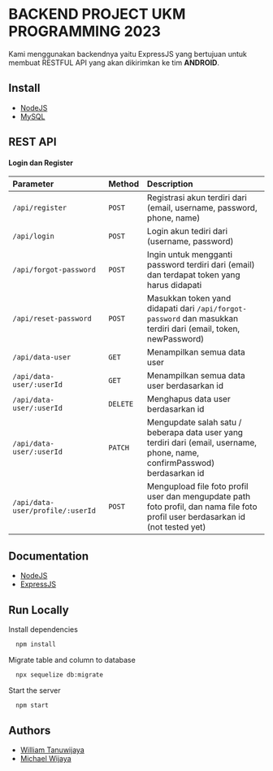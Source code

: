 
# BACKEND PROJECT UKM PROGRAMMING 2023

Kami menggunakan backendnya yaitu ExpressJS yang bertujuan untuk membuat RESTFUL API yang akan dikirimkan ke tim **ANDROID**.

## Install
- [NodeJS](https://nodejs.org/en)
- [MySQL](https://www.mysql.com/)



## REST API

#### Login dan Register

| Parameter | Method     | Description                |
| :-------- | :------- | :------------------------- |
| `/api/register` | `POST` | Registrasi akun terdiri dari (email, username, password, phone, name) |
| `/api/login` | `POST` | Login akun tediri dari (username, password)|
| `/api/forgot-password` | `POST` | Ingin untuk mengganti password terdiri dari (email) dan terdapat token yang harus didapati |
| `/api/reset-password` | `POST` | Masukkan token yand didapati dari `/api/forgot-password` dan masukkan terdiri dari (email, token, newPassword) |
| `/api/data-user` | `GET` | Menampilkan semua data user |
| `/api/data-user/:userId` | `GET` | Menampilkan semua data user berdasarkan id |
| `/api/data-user/:userId` | `DELETE` | Menghapus data user berdasarkan id |
| `/api/data-user/:userId` | `PATCH` | Mengupdate salah satu / beberapa data user yang terdiri dari (email, username, phone, name, confirmPasswod) berdasarkan id |
| `/api/data-user/profile/:userId` | `POST` | Mengupload file foto profil user dan mengupdate path foto profil, dan nama file foto profil user berdasarkan id (not tested yet) |

## Documentation

- [NodeJS](https://nodejs.org/en)
- [ExpressJS](https://expressjs.com/)


## Run Locally

Install dependencies

```bash
  npm install
```
Migrate table and column to database

```bash
  npx sequelize db:migrate 
```

Start the server

```bash
  npm start
```


## Authors

- [William Tanuwijaya](https://www.github.com/williamtanuwijaya)
- [Michael Wijaya](https://github.com/Daemondollar)